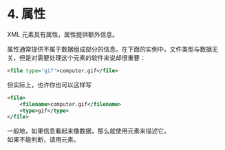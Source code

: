 # 4. 属性

XML 元素具有属性，属性提供额外信息。  

属性通常提供不属于数据组成部分的信息。在下面的实例中，文件类型与数据无关，但是对需要处理这个元素的软件来说却很重要：  

```XML
<file type="gif">computer.gif</file>
```

但实际上，也许你也可以这样写

```XML
<file>
    <filename>computer.gif</filename>
    <type>gif</type>
</file>
```

一般地，如果信息看起来像数据，那么就使用元素来描述它。  
如果不能判断，请用元素。  
